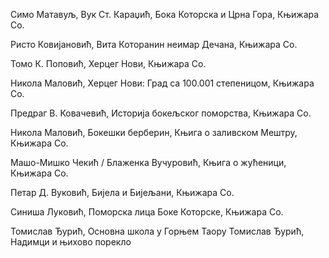 
Симо Матавуљ, Вук Ст. Караџић, Бока Которска и Црна Гора, Књижара Со.

Ристо Ковијановић, Вита Которанин неимар Дечана, Књижара Со.

Томо К. Поповић, Херцег Нови, Књижара Со.

Никола Маловић, Херцег Нови: Град са 100.001 степеницом, Књижара Со.

Предраг В. Ковачевић, Историја бокељског поморства, Књижара Со.

Никола Маловић, Бокешки берберин, Књига о заливском Мештру, Књижара Со.

Машо-Мишко Чекић / Блаженка Вучуровић, Књига о жућеници, Књижара Со.

Петар Д. Вуковић, Бијела и Бијељани, Књижара Со.

Синиша Луковић, Поморска лица Боке Которске, Књижара Со.

Томислав Ђурић, Основна школа у Горњем Таору
Томислав Ђурић, Надимци и њихово порекло
